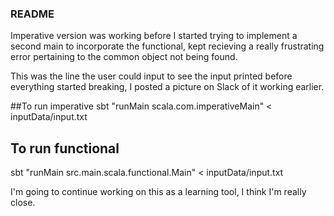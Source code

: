 ### README
Imperative version was working before I started trying to implement a second main to incorporate the functional, kept recieving a really frustrating error pertaining to the common object not being found.

This was the line the user could input  to see the input printed before everything started breaking, I posted a picture on Slack of it working earlier.

##To run imperative
sbt "runMain scala.com.imperativeMain" <   inputData/input.txt 

## To run functional

sbt "runMain src.main.scala.functional.Main" <   inputData/input.txt

I'm going to continue working on this as a learning tool, I think I'm really close.
